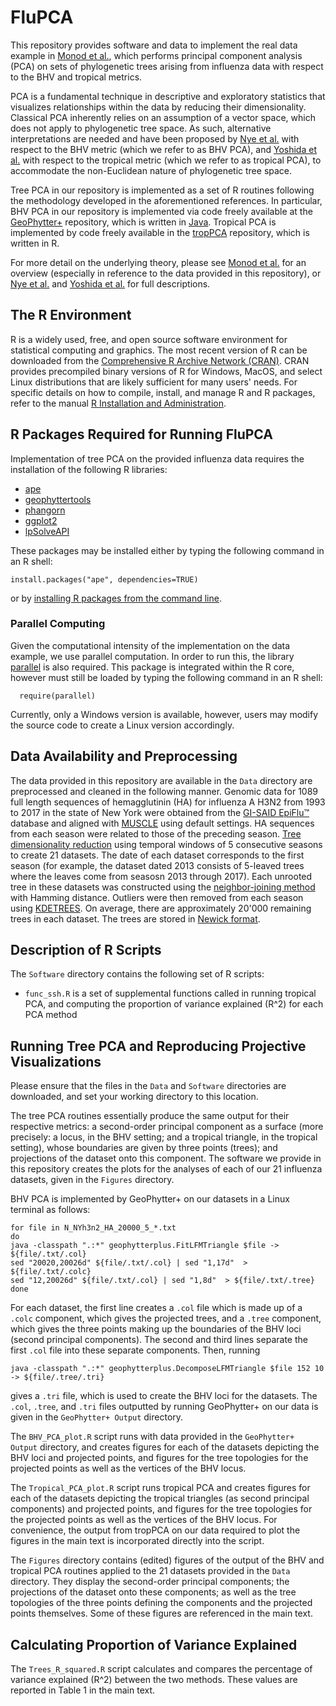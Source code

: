 # FluPCA

This repository provides software and data to implement the real data example in [Monod et al.](https://arxiv.org/abs/1805.12400), which performs principal component analysis (PCA) on sets of phylogenetic trees arising from influenza data with respect to the BHV and tropical metrics.

PCA is a fundamental technique in descriptive and exploratory statistics that visualizes relationships within the data by reducing their dimensionality.  Classical PCA inherently relies on an assumption of a vector space, which does not apply to phylogenetic tree space.  As such, alternative interpretations are needed and have been proposed by [Nye et al.](https://academic.oup.com/biomet/article/104/4/901/4259146) with respect to the BHV metric (which we refer to as BHV PCA), and [Yoshida et al.](https://link.springer.com/article/10.1007/s11538-018-0493-4) with respect to the tropical metric (which we refer to as tropical PCA), to accommodate the non-Euclidean nature of phylogenetic tree space.

Tree PCA in our repository is implemented as a set of R routines following the methodology developed in the aforementioned references.  In particular, BHV PCA in our repository is implemented via code freely available at the [GeoPhytter+](http://www.mas.ncl.ac.uk/~ntmwn/geophytterplus/index.html) repository, which is written in [Java](https://go.java/index.html?intcmp=gojava-banner-java-com).  Tropical PCA is implemented by code freely available in the [tropPCA](https://github.com/QiwenKang/tropPCA) repository, which is written in R.

For more detail on the underlying theory, please see [Monod et al.](https://arxiv.org/abs/1805.12400) for an overview (especially in reference to the data provided in this repository), or [Nye et al.](https://academic.oup.com/biomet/article/104/4/901/4259146) and [Yoshida et al.](https://link.springer.com/article/10.1007/s11538-018-0493-4) for full descriptions.

## The R Environment
R is a widely used, free, and open source software environment for statistical computing and graphics.  The most recent version of R can be downloaded from the [Comprehensive R Archive Network (CRAN)](https://cran.r-project.org/).  CRAN provides precompiled binary versions of R for Windows, MacOS, and select Linux distributions that are likely sufficient for many users' needs.  For specific details on how to compile, install, and manage R and R packages, refer to the manual [R Installation and Administration](https://cran.r-project.org/doc/manuals/r-release/R-admin.html).

## R Packages Required for Running FluPCA
Implementation of tree PCA on the provided influenza data requires the installation of the following R libraries:
* [ape](https://cran.r-project.org/web/packages/ape/index.html)
* [geophyttertools](https://github.com/grady/geophyttertools)
* [phangorn](https://cran.r-project.org/web/packages/phangorn/index.html)
* [ggplot2](https://cran.r-project.org/web/packages/ggplot2/index.html)
* [lpSolveAPI](https://cran.r-project.org/web/packages/lpSolveAPI/index.html)

These packages may be installed either by typing the following command in an R shell:
```
install.packages("ape", dependencies=TRUE)
```
or by [installing R packages from the command line](http://cran.r-project.org/doc/manuals/r-release/R-admin.html#Installing-packages).

### Parallel Computing
Given the computational intensity of the implementation on the data example, we use parallel computation.  In order to run this, the library [parallel](https://stat.ethz.ch/R-manual/R-devel/library/parallel/doc/parallel.pdf) is also required.  This package is integrated within the R core, however must still be loaded by typing the following command in an R shell:
```
  require(parallel)
```
Currently, only a Windows version is available, however, users may modify the source code to create a Linux version accordingly.

## Data Availability and Preprocessing
The data provided in this repository are available in the `Data` directory are preprocessed and cleaned in the following manner.  Genomic data for 1089 full length sequences of hemagglutinin (HA) for influenza A H3N2 from 1993 to 2017 in the state of New York were obtained from the [GI-SAID EpiFlu&trade;](https://www.gisaid.org/) database and aligned with [MUSCLE](https://www.ebi.ac.uk/Tools/msa/muscle/) using default settings.  HA sequences from each season were related to those of the preceding season.  [Tree dimensionality reduction](https://arxiv.org/abs/1607.07503) using temporal windows of 5 consecutive seasons to create 21 datasets.  The date of each dataset corresponds to the first season (for example, the dataset dated 2013 consists of 5-leaved trees where the leaves come from seasosn 2013 through 2017).  Each unrooted tree in these datasets was constructed using the [neighbor-joining method](https://academic.oup.com/mbe/article/4/4/406/1029664) with Hamming distance.  Outliers were then removed from each season using [KDETREES](http://vps.fmvz.usp.br/CRAN/web/packages/kdetrees/vignettes/kdetrees.pdf).  On average, there are approximately 20'000 remaining trees in each dataset.  The trees are stored in [Newick format](https://en.wikipedia.org/wiki/Newick_format).  

## Description of R Scripts
The `Software` directory contains the following set of R scripts:
* `func_ssh.R` is a set of supplemental functions called in running tropical PCA, and computing the proportion of variance explained (R^2) for each PCA method

## Running Tree PCA and Reproducing Projective Visualizations
Please ensure that the files in the `Data` and `Software` directories are downloaded, and set your working directory to this location.

The tree PCA routines essentially produce the same output for their respective metrics: a second-order principal component as a surface (more precisely: a locus, in the BHV setting; and a tropical triangle, in the tropical setting), whose boundaries are given by three points (trees); and projections of the dataset onto this component.  The software we provide in this repository creates the plots for the analyses of each of our 21 influenza datasets, given in the `Figures` directory.

BHV PCA is implemented by GeoPhytter+ on our datasets in a Linux terminal as follows:
```
for file in N_NYh3n2_HA_20000_5_*.txt
do 
java -classpath ".:*" geophytterplus.FitLFMTriangle $file -> ${file/.txt/.col}
sed "20020,20026d" ${file/.txt/.col} | sed "1,17d"  > ${file/.txt/.colc}
sed "12,20026d" ${file/.txt/.col} | sed "1,8d"  > ${file/.txt/.tree}
done
```
For each dataset, the first line creates a `.col` file which is made up of a `.colc` component, which gives the projected trees, and a `.tree` component, which gives the three points making up the boundaries of the BHV loci (second principal components).  The second and third lines separate the first `.col` file into these separate components.  Then, running
```
java -classpath ".:*" geophytterplus.DecomposeLFMTriangle $file 152 10 -> ${file/.tree/.tri}
```
gives a `.tri` file, which is used to create the BHV loci for the datasets.  The `.col`, `.tree`, and `.tri` files outputted by running GeoPhytter+ on our data is given in the `GeoPhytter+ Output` directory.

The `BHV_PCA_plot.R` script runs with data provided in the `GeoPhytter+ Output` directory, and creates figures for each of the datasets depicting the BHV loci and projected points, and figures for the tree topologies for the projected points as well as the vertices of the BHV locus.

The `Tropical_PCA_plot.R` script runs tropical PCA and creates figures for each of the datasets depicting the tropical triangles (as second principal components) and projected points, and figures for the tree topologies for the projected points as well as the vertices of the BHV locus.  For convenience, the output from tropPCA on our data required to plot the figures in the main text is incorporated directly into the script.

The `Figures` directory contains (edited) figures of the output of the BHV and tropical PCA routines applied to the 21 datasets provided in the `Data` directory.  They display the second-order principal components; the projections of the dataset onto these components; as well as the tree topologies of the three points defining the components and the projected points themselves.  Some of these figures are referenced in the main text.

## Calculating Proportion of Variance Explained
The `Trees_R_squared.R` script calculates and compares the percentage of variance explained (R^2) between the two methods.  These values are reported in Table 1 in the main text.

